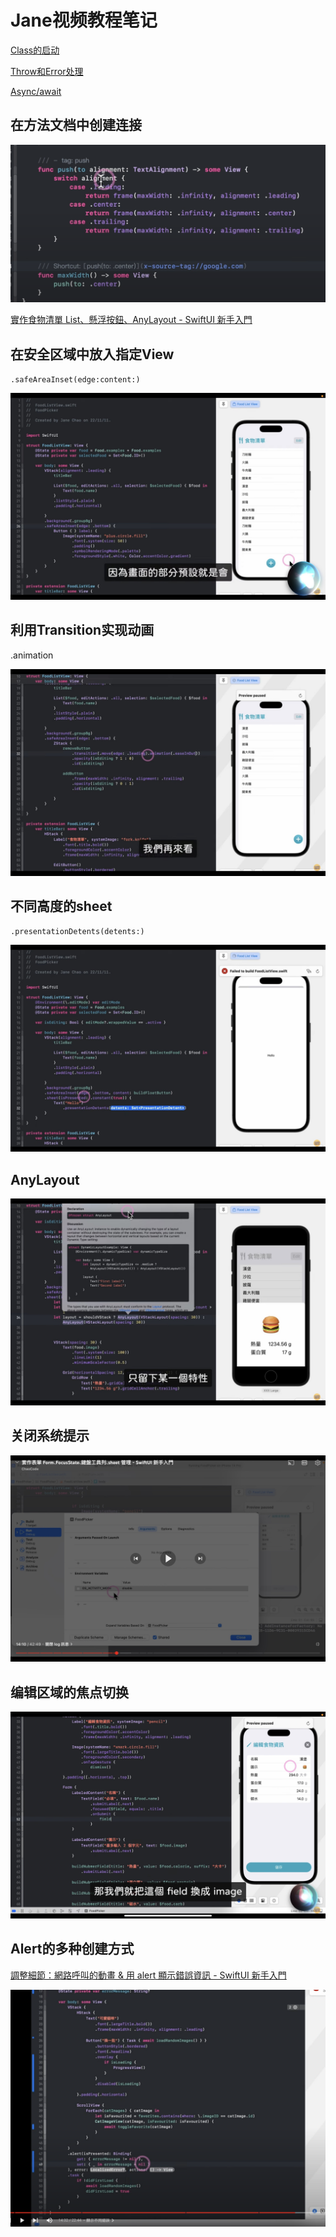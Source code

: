# Jane视频教程笔记

[Class的启动](Jane%E8%A7%86%E9%A2%91%E6%95%99%E7%A8%8B%E7%AC%94%E8%AE%B0%20a61a1d5532f442ecad5557f865a67775/Class%E7%9A%84%E5%90%AF%E5%8A%A8%20fa44e0d3df1a4d0a9f5a5833052503fe.md)

[Throw和Error处理](Jane%E8%A7%86%E9%A2%91%E6%95%99%E7%A8%8B%E7%AC%94%E8%AE%B0%20a61a1d5532f442ecad5557f865a67775/Throw%E5%92%8CError%E5%A4%84%E7%90%86%20483e1784358748f8bf37a2b7e7aba133.md)

[Async/await](Jane%E8%A7%86%E9%A2%91%E6%95%99%E7%A8%8B%E7%AC%94%E8%AE%B0%20a61a1d5532f442ecad5557f865a67775/Async%20await%2005da9dee5b654304bf5050dc6fa05ed0.md)

## 在方法文档中创建连接

[](https://www.youtube.com/watch?v=uTg6m23Fv4M)

![Untitled](Jane%E8%A7%86%E9%A2%91%E6%95%99%E7%A8%8B%E7%AC%94%E8%AE%B0%20a61a1d5532f442ecad5557f865a67775/Untitled.png)

[實作食物清單 List、懸浮按鈕、AnyLayout - SwiftUI 新手入門](https://www.youtube.com/watch?v=6tdM7cHWOqk)

## 在安全区域中放入指定View

`.safeAreaInset(edge:content:)`

![Untitled](Jane%E8%A7%86%E9%A2%91%E6%95%99%E7%A8%8B%E7%AC%94%E8%AE%B0%20a61a1d5532f442ecad5557f865a67775/Untitled.jpeg)

## 利用Transition实现动画

.animation

![Untitled](Jane%E8%A7%86%E9%A2%91%E6%95%99%E7%A8%8B%E7%AC%94%E8%AE%B0%20a61a1d5532f442ecad5557f865a67775/Untitled%201.jpeg)

## 不同高度的sheet

`.presentationDetents(detents:)` 

![Untitled](Jane%E8%A7%86%E9%A2%91%E6%95%99%E7%A8%8B%E7%AC%94%E8%AE%B0%20a61a1d5532f442ecad5557f865a67775/Untitled%202.jpeg)

## AnyLayout

![Untitled](Jane%E8%A7%86%E9%A2%91%E6%95%99%E7%A8%8B%E7%AC%94%E8%AE%B0%20a61a1d5532f442ecad5557f865a67775/Untitled%203.jpeg)

## 关闭系统提示

![Untitled](Jane%E8%A7%86%E9%A2%91%E6%95%99%E7%A8%8B%E7%AC%94%E8%AE%B0%20a61a1d5532f442ecad5557f865a67775/Untitled%204.jpeg)

## 编辑区域的焦点切换

![Untitled](Jane%E8%A7%86%E9%A2%91%E6%95%99%E7%A8%8B%E7%AC%94%E8%AE%B0%20a61a1d5532f442ecad5557f865a67775/Untitled%205.jpeg)

## Alert的多种创建方式

[調整細節：網路呼叫的動畫 & 用 alert 顯示錯誤資訊 - SwiftUI 新手入門](https://www.youtube.com/watch?v=G-oknhjafWU&list=PLXM8k1EWy5khONZ9M9ytK8mMrcEOXvGsE&index=31)

![Untitled](Jane%E8%A7%86%E9%A2%91%E6%95%99%E7%A8%8B%E7%AC%94%E8%AE%B0%20a61a1d5532f442ecad5557f865a67775/Untitled%201.png)